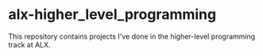 # alx-higher_level_programming
This repository contains projects I've done in the higher-level programming track at ALX.
